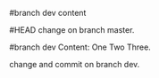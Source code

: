 #branch dev content

#HEAD
change on branch master.

#branch dev
Content: One Two Three.

change and commit on branch dev.

